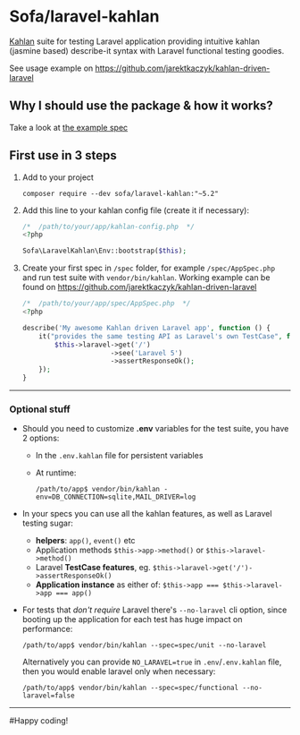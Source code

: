 # Sofa/laravel-kahlan

[Kahlan](https://kahlan.readthedocs.io) suite for testing Laravel application providing intuitive kahlan (jasmine based) describe-it syntax with Laravel functional testing goodies.

See usage example on https://github.com/jarektkaczyk/kahlan-driven-laravel

## Why I should use the package & how it works?

Take a look at [the example spec](https://github.com/jarektkaczyk/kahlan-driven-laravel/blob/5.1/spec/AppSpec.php)

## First use in 3 steps

1. Add to your project
    ```
    composer require --dev sofa/laravel-kahlan:"~5.2"
    ```

2. Add this line to your kahlan config file (create it if necessary):
    ```php
    /*  /path/to/your/app/kahlan-config.php  */
    <?php

    Sofa\LaravelKahlan\Env::bootstrap($this);

    ```
     
3. Create your first spec in `/spec` folder, for example `/spec/AppSpec.php` and run test suite with `vendor/bin/kahlan`. Working example can be found on https://github.com/jarektkaczyk/kahlan-driven-laravel
    ```php
    /*  /path/to/your/app/spec/AppSpec.php  */
    <?php

    describe('My awesome Kahlan driven Laravel app', function () {
        it("provides the same testing API as Laravel's own TestCase", function () {
            $this->laravel->get('/')
                          ->see('Laravel 5')
                          ->assertResponseOk();
        });
    }

    ```

---

### Optional stuff

* Should you need to customize **.env** variables for the test suite, you have 2 options:
    - In the `.env.kahlan` file for persistent variables
    - At runtime:

        ```
        /path/to/app$ vendor/bin/kahlan -env=DB_CONNECTION=sqlite,MAIL_DRIVER=log
        ```

* In your specs you can use all the kahlan features, as well as Laravel testing sugar:
    - **helpers**: `app()`, `event()` etc
    - Application methods `$this->app->method()` or `$this->laravel->method()`
    - Laravel **TestCase features**, eg. `$this->laravel->get('/')->assertResponseOk()`
    - **Application instance** as either of: `$this->app === $this->laravel->app === app()`

* For tests that *don't require* Laravel there's `--no-laravel` cli option, since booting up the application for each test has huge impact on performance: 
    ```
    /path/to/app$ vendor/bin/kahlan --spec=spec/unit --no-laravel
    ```

    Alternatively you can provide `NO_LARAVEL=true` in `.env`/`.env.kahlan` file, then you would enable laravel only when necessary:
    ```
    /path/to/app$ vendor/bin/kahlan --spec=spec/functional --no-laravel=false
    ```

---

#Happy coding!
